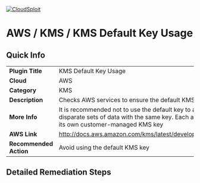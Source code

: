 [![CloudSploit](https://cloudsploit.com/img/logo-new-big-text-100.png "CloudSploit")](https://cloudsploit.com)

# AWS / KMS / KMS Default Key Usage

## Quick Info

| | |
|-|-|
| **Plugin Title** | KMS Default Key Usage |
| **Cloud** | AWS |
| **Category** | KMS |
| **Description** | Checks AWS services to ensure the default KMS key is not being used |
| **More Info** | It is recommended not to use the default key to avoid encrypting disparate sets of data with the same key. Each application should have its own customer-managed KMS key |
| **AWS Link** | http://docs.aws.amazon.com/kms/latest/developerguide/concepts.html |
| **Recommended Action** | Avoid using the default KMS key |

## Detailed Remediation Steps

